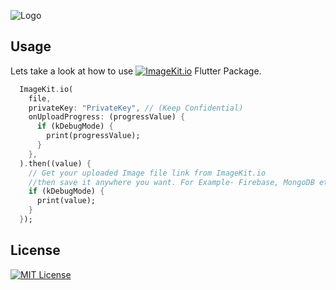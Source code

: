 ![Logo](https://ik.imgkit.net/ikmedia/logo/light_T4buIzohVH.svg)

## Usage

Lets take a look at how to use [![ImageKit.io](https://ik.imgkit.net/ikmedia/logo/light_T4buIzohVH.svg)](https://imagekit.io/) Flutter Package.

```dart
  ImageKit.io(
    file,
    privateKey: "PrivateKey", // (Keep Confidential)
    onUploadProgress: (progressValue) {
      if (kDebugMode) {
        print(progressValue);
      }
    },
  ).then((value) {
    // Get your uploaded Image file link from ImageKit.io
    //then save it anywhere you want. For Example- Firebase, MongoDB etc.
    if (kDebugMode) {
      print(value);
    }
  });
```

## License

[![MIT License](https://img.shields.io/badge/License-MIT-green.svg)](https://choosealicense.com/licenses/mit/)
